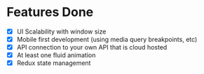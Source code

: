 # Features Done

- [x] UI Scalability with window size
- [x] Mobile first development (using media query breakpoints, etc)
- [x] API connection to your own API that is cloud hosted
- [x] At least one fluid animation
- [x] Redux state management
